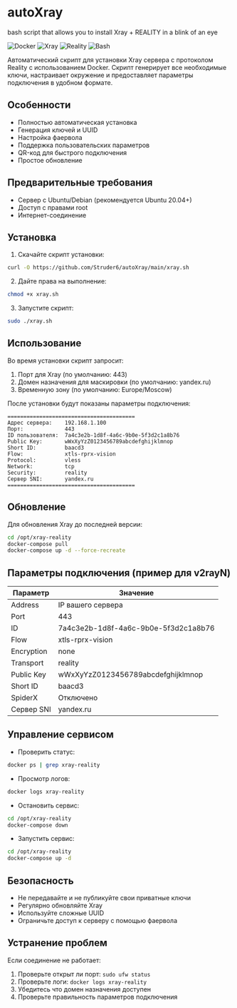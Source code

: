 # autoXray
bash script that allows you to install Xray + REALITY in a blink of an eye

![Docker](https://img.shields.io/badge/Docker-✓-blue?logo=docker)
![Xray](https://img.shields.io/badge/Xray-✓-success)
![Reality](https://img.shields.io/badge/Reality-✓-important)
![Bash](https://img.shields.io/badge/Bash-v5.0%2B-green)

Автоматический скрипт для установки Xray сервера с протоколом Reality с использованием Docker. Скрипт генерирует все необходимые ключи, настраивает окружение и предоставляет параметры подключения в удобном формате.

## Особенности

- Полностью автоматическая установка
- Генерация ключей и UUID
- Настройка фаервола
- Поддержка пользовательских параметров
- QR-код для быстрого подключения
- Простое обновление

## Предварительные требования

- Сервер с Ubuntu/Debian (рекомендуется Ubuntu 20.04+)
- Доступ с правами root
- Интернет-соединение

## Установка

1. Скачайте скрипт установки:
```bash
curl -O https://github.com/Struder6/autoXray/main/xray.sh
```

2. Дайте права на выполнение:
```bash
chmod +x xray.sh
```

3. Запустите скрипт:
```bash
sudo ./xray.sh
```

## Использование

Во время установки скрипт запросит:
1. Порт для Xray (по умолчанию: 443)
2. Домен назначения для маскировки (по умолчанию: yandex.ru)
3. Временную зону (по умолчанию: Europe/Moscow)

После установки будут показаны параметры подключения:

```
========================================
Адрес сервера:    192.168.1.100
Порт:             443
ID пользователя:  7a4c3e2b-1d8f-4a6c-9b0e-5f3d2c1a8b76
Public Key:       wWxXyYzZ0123456789abcdefghijklmnop
Short ID:         baacd3
Flow:             xtls-rprx-vision
Protocol:         vless
Network:          tcp
Security:         reality
Сервер SNI:       yandex.ru
========================================
```

## Обновление

Для обновления Xray до последней версии:

```bash
cd /opt/xray-reality
docker-compose pull
docker-compose up -d --force-recreate
```

## Параметры подключения (пример для v2rayN)

| Параметр         | Значение                     |
|------------------|-----------------------------|
| Address          | IP вашего сервера           |
| Port             | 443                         |
| ID               | 7a4c3e2b-1d8f-4a6c-9b0e-5f3d2c1a8b76 |
| Flow             | xtls-rprx-vision            |
| Encryption       | none                        |
| Transport        | reality                     |
| Public Key       | wWxXyYzZ0123456789abcdefghijklmnop |
| Short ID         | baacd3                      |
| SpiderX          | Отключено                   |
| Сервер SNI       | yandex.ru                   |

## Управление сервисом

- Проверить статус:
```bash
docker ps | grep xray-reality
```

- Просмотр логов:
```bash
docker logs xray-reality
```

- Остановить сервис:
```bash
cd /opt/xray-reality
docker-compose down
```

- Запустить сервис:
```bash
cd /opt/xray-reality
docker-compose up -d
```

## Безопасность

- Не передавайте и не публикуйте свои приватные ключи
- Регулярно обновляйте Xray
- Используйте сложные UUID
- Ограничьте доступ к серверу с помощью фаервола

## Устранение проблем

Если соединение не работает:
1. Проверьте открыт ли порт: `sudo ufw status`
2. Проверьте логи: `docker logs xray-reality`
3. Убедитесь что домен назначения доступен
4. Проверьте правильность параметров подключения

